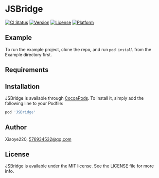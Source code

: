 # JSBridge

[![CI Status](https://img.shields.io/travis/Xiaoye220/JSBridge.svg?style=flat)](https://travis-ci.org/Xiaoye220/JSBridge)
[![Version](https://img.shields.io/cocoapods/v/JSBridge.svg?style=flat)](https://cocoapods.org/pods/JSBridge)
[![License](https://img.shields.io/cocoapods/l/JSBridge.svg?style=flat)](https://cocoapods.org/pods/JSBridge)
[![Platform](https://img.shields.io/cocoapods/p/JSBridge.svg?style=flat)](https://cocoapods.org/pods/JSBridge)

## Example

To run the example project, clone the repo, and run `pod install` from the Example directory first.

## Requirements

## Installation

JSBridge is available through [CocoaPods](https://cocoapods.org). To install
it, simply add the following line to your Podfile:

```ruby
pod 'JSBridge'
```

## Author

Xiaoye220, 576934532@qq.com

## License

JSBridge is available under the MIT license. See the LICENSE file for more info.
